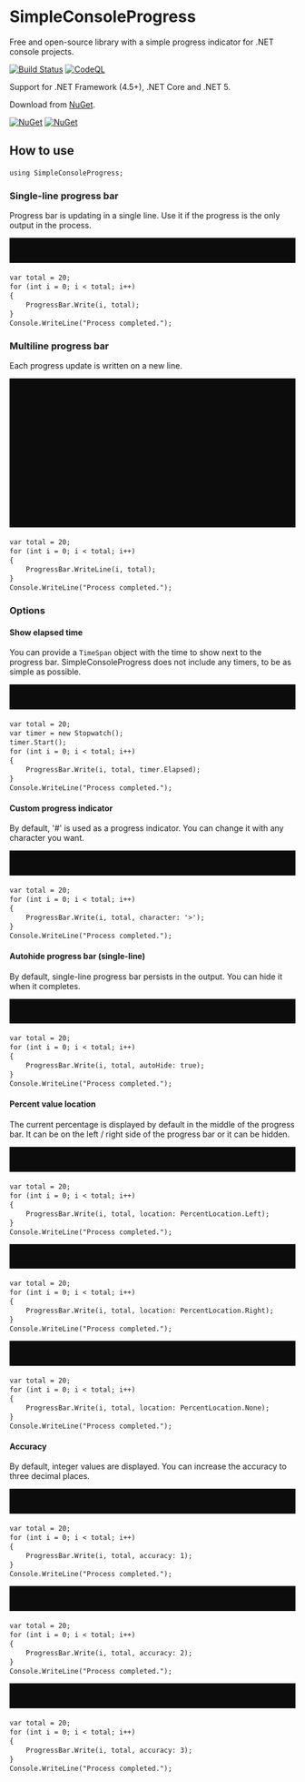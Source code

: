 # SimpleConsoleProgress

Free and open-source library with a simple progress indicator for .NET console projects.

[![Build Status](https://filipliwinski.visualstudio.com/SimpleConsoleProgress/_apis/build/status/SimpleConsoleProgress?branchName=master)](https://filipliwinski.visualstudio.com/SimpleConsoleProgress/_build/latest?definitionId=2&branchName=master)
[![CodeQL](https://github.com/filipliwinski/SimpleConsoleProgress/actions/workflows/codeql-analysis.yml/badge.svg)](https://github.com/filipliwinski/SimpleConsoleProgress/actions/workflows/codeql-analysis.yml)

Support for .NET Framework (4.5+), .NET Core and .NET 5.

Download from [NuGet](https://www.nuget.org/packages/SimpleConsoleProgress/).

[![NuGet](https://img.shields.io/nuget/v/SimpleConsoleProgress.svg)](https://www.nuget.org/packages/SimpleConsoleProgress/)
[![NuGet](https://img.shields.io/nuget/dt/SimpleConsoleProgress.svg)](https://www.nuget.org/packages/SimpleConsoleProgress/) 

## How to use

    using SimpleConsoleProgress;

### Single-line progress bar

Progress bar is updating in a single line. Use it if the progress is the only output in the process.

<img src="./assets/img/singleLine.gif?raw=true"/>

    var total = 20;
    for (int i = 0; i < total; i++)
    {
        ProgressBar.Write(i, total);
    }
    Console.WriteLine("Process completed.");

### Multiline progress bar

Each progress update is written on a new line.

<img src="./assets/img/multiline.gif?raw=true"/>

    var total = 20;
    for (int i = 0; i < total; i++)
    {
        ProgressBar.WriteLine(i, total);
    }
    Console.WriteLine("Process completed.");

### Options

#### Show elapsed time

You can provide a `TimeSpan` object with the time to show next to the progress bar. SimpleConsoleProgress does not include any timers, to be as simple as possible.

<img src="./assets/img/elapsedTime.gif?raw=true"/>

    var total = 20;
    var timer = new Stopwatch();
    timer.Start();
    for (int i = 0; i < total; i++)
    {
        ProgressBar.Write(i, total, timer.Elapsed);
    }
    Console.WriteLine("Process completed.");

#### Custom progress indicator

By default, '#' is used as a progress indicator. You can change it with any character you want.

<img src="./assets/img/customIndicator.gif?raw=true"/>

    var total = 20;
    for (int i = 0; i < total; i++)
    {
        ProgressBar.Write(i, total, character: '>');
    }
    Console.WriteLine("Process completed.");

#### Autohide progress bar (single-line)

By default, single-line progress bar persists in the output. You can hide it when it completes.

<img src="./assets/img/autoHide.gif?raw=true"/>

    var total = 20;
    for (int i = 0; i < total; i++)
    {
        ProgressBar.Write(i, total, autoHide: true);
    }
    Console.WriteLine("Process completed.");

#### Percent value location

The current percentage is displayed by default in the middle of the progress bar. It can be on the left / right side of the progress bar or it can be hidden.

<img src="./assets/img/location-left.gif?raw=true"/>

    var total = 20;
    for (int i = 0; i < total; i++)
    {
        ProgressBar.Write(i, total, location: PercentLocation.Left);
    }
    Console.WriteLine("Process completed.");

<img src="./assets/img/location-right.gif?raw=true"/>

    var total = 20;
    for (int i = 0; i < total; i++)
    {
        ProgressBar.Write(i, total, location: PercentLocation.Right);
    }
    Console.WriteLine("Process completed.");

<img src="./assets/img/location-none.gif?raw=true"/>

    var total = 20;
    for (int i = 0; i < total; i++)
    {
        ProgressBar.Write(i, total, location: PercentLocation.None);
    }
    Console.WriteLine("Process completed.");

#### Accuracy

By default, integer values are displayed. You can increase the accuracy to three decimal places.

<img src="./assets/img/accuracy-1.gif?raw=true"/>

    var total = 20;
    for (int i = 0; i < total; i++)
    {
        ProgressBar.Write(i, total, accuracy: 1);
    }
    Console.WriteLine("Process completed.");

<img src="./assets/img/accuracy-2.gif?raw=true"/>

    var total = 20;
    for (int i = 0; i < total; i++)
    {
        ProgressBar.Write(i, total, accuracy: 2);
    }
    Console.WriteLine("Process completed.");

<img src="./assets/img/accuracy-3.gif?raw=true"/>

    var total = 20;
    for (int i = 0; i < total; i++)
    {
        ProgressBar.Write(i, total, accuracy: 3);
    }
    Console.WriteLine("Process completed.");
